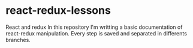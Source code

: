 # react-redux-lessons
React and redux
In this repository I'm writting a basic documentation of react-redux manipulation.
Every step is saved and separated in differents branches.
